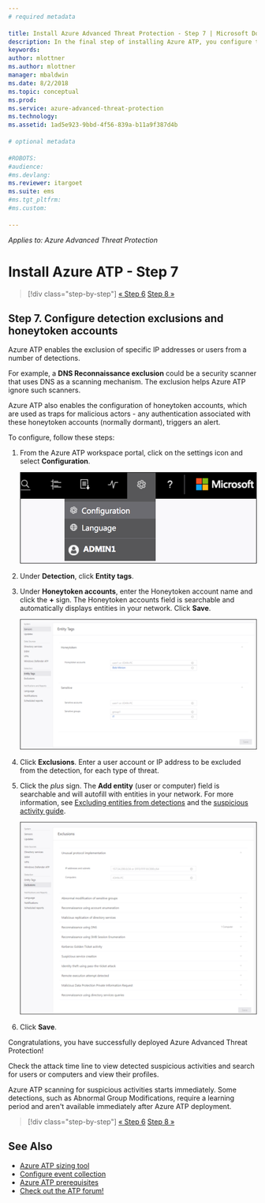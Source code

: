 ```yaml
---
# required metadata

title: Install Azure Advanced Threat Protection - Step 7 | Microsoft Docs
description: In the final step of installing Azure ATP, you configure the Honeytoken user.
keywords:
author: mlottner
ms.author: mlottner
manager: mbaldwin
ms.date: 8/2/2018
ms.topic: conceptual
ms.prod:
ms.service: azure-advanced-threat-protection
ms.technology:
ms.assetid: 1ad5e923-9bbd-4f56-839a-b11a9f387d4b

# optional metadata

#ROBOTS:
#audience:
#ms.devlang:
ms.reviewer: itargoet
ms.suite: ems
#ms.tgt_pltfrm:
#ms.custom:

---
```


*Applies to: Azure Advanced Threat Protection*



# Install Azure ATP - Step 7

> [!div class="step-by-step"]
> [« Step 6](install-atp-step6-vpn.md)
> [Step 8 »](install-atp-step8-samr.md)

## Step 7. Configure detection exclusions and honeytoken accounts

Azure ATP enables the exclusion of specific IP addresses or users from a number of detections. 

For example, a **DNS Reconnaissance exclusion** could be a security scanner that uses DNS as a scanning mechanism. The exclusion helps Azure ATP ignore such scanners.  

Azure ATP also enables the configuration of honeytoken accounts, which are used as traps for malicious actors - any authentication associated with these honeytoken accounts (normally dormant), triggers an alert.

To configure, follow these steps:

1.  From the Azure ATP workspace portal, click on the settings icon and select **Configuration**.

    ![Azure ATP configuration settings](media/atp-config-menu.png)

2.  Under **Detection**, click **Entity tags**.

3. Under **Honeytoken accounts**, enter the Honeytoken account name and click the **+** sign. The Honeytoken accounts field is searchable and automatically displays entities in your network. Click **Save**.

   ![Honeytoken](media/honeytoken-sensitive.png)

4. Click **Exclusions**. Enter a user account or IP address to be excluded from the detection, for each type of threat. 
5. Click the *plus* sign. The **Add entity** (user or computer) field is searchable and will autofill with entities in your network. For more information, see [Excluding entities from detections](excluding-entities-from-detections.md) and the [suspicious activity guide](suspicious-activity-guide.md).

   ![Exclusions](media/exclusions.png)

6.  Click **Save**.


Congratulations, you have successfully deployed Azure Advanced Threat Protection!

Check the attack time line to view detected suspicious activities and search for users or computers and view their profiles.

Azure ATP scanning for suspicious activities starts immediately. Some detections, such as Abnormal Group Modifications, require a learning period and aren't available immediately after Azure ATP deployment.



> [!div class="step-by-step"]
> [« Step 6](install-atp-step6-vpn.md)
> [Step 8 »](install-atp-step8-samr.md)

## See Also
- [Azure ATP sizing tool](http://aka.ms/aatpsizingtool)
- [Configure event collection](configure-event-collection.md)
- [Azure ATP prerequisites](atp-prerequisites.md)
- [Check out the ATP forum!](https://aka.ms/azureatpcommunity)
